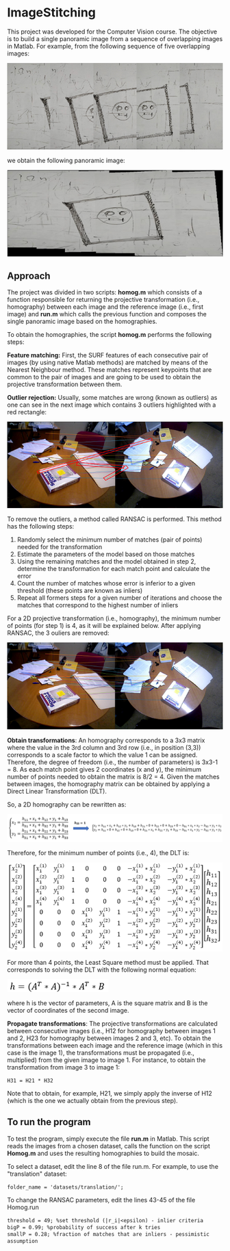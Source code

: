 # ImageStitching

This project was developed for the Computer Vision course. The objective is to build a single panoramic image from a sequence of overlapping images in Matlab. For example, from the following sequence of five overlapping images:

![Screenshot](images/sequence.png)

we obtain the following panoramic image:

![Screenshot](images/result_from_sequence.png)

## Approach

The project was divided in two scripts: **homog.m** which consists of a function responsible for returning the projective transformation (i.e., homography) between each image and the reference image (i.e., first image) and **run.m** which calls the previous function and composes the single panoramic image based on the homographies.

To obtain the homographies, the script **homog.m** performs the following steps:

**Feature matching:** First, the SURF features of each consecutive pair of images (by using native Matlab methods) are matched by means of the Nearest Neighbour method. These matches represent keypoints that are common to the pair of images and are going to be used to obtain the projective transformation between them.

**Outlier rejection:** Usually, some matches are wrong (known as outliers) as one can see in the next image which contains 3 outliers highlighted with a red rectangle:

![Screenshot](images/before_RANSAC.png)

To remove the outliers, a method called RANSAC is performed. This method has the following steps:
1) Randomly select the minimum number of matches (pair of points) needed for the transformation
2) Estimate the parameters of the model based on those matches
3) Using the remaining matches and the model obtained in step 2, determine the transformation for each match point and calculate the error
4) Count the number of matches whose error is inferior to a given threshold (these points are known as inliers)
5) Repeat all formers steps for a given number of iterations and choose the matches that correspond to the highest number of inliers

For a 2D projective transformation (i.e., homography), the minimum number of points (for step 1) is 4, as it will be explained below. After applying RANSAC, the 3 ouliers are removed:

![Screenshot](images/after_RANSAC.png)

**Obtain transformations**: An homography corresponds to a 3x3 matrix where the value in the 3rd column and 3rd row (i.e., in position (3,3)) corresponds to a scale factor to which the value 1 can be assigned. Therefore, the degree of freedom (i.e., the number of parameters) is 3x3-1 = 8. As each match point gives 2 coordinates (x and y), the minimum number of points needed to obtain the matrix is 8/2 = 4. Given the matches between images, the homography matrix can be obtained by applying a Direct Linear Transformation (DLT). 

So, a 2D homography can be rewritten as:

![Screenshot](images/homog_eq.png)

Therefore, for the minimum number of points (i.e., 4), the DLT is:

![Screenshot](images/homog_matrix.png)

For more than 4 points, the Least Square method must be applied. That corresponds to solving the DLT with the following normal equation:

![Screenshot](images/normal_eq.png)

where h is the vector of parameters, A is the square matrix and B is the vector of coordinates of the second image.

**Propagate transformations**: The projective transformations are calculated between consecutive images (i.e., H12 for homography between images 1 and 2, H23 for homography between images 2 and 3, etc). To obtain the transformations between each image and the reference image (which in this case is the image 1), the transformations must be propagated (i.e., multiplied) from the given image to image 1. For instance, to obtain the transformation from image 3 to image 1:

```
H31 = H21 * H32
```

Note that to obtain, for example, H21, we simply apply the inverse of H12 (which is the one we actually obtain from the previous step).

## To run the program

To test the program, simply execute the file **run.m** in Matlab. This script reads the images from a chosen dataset, calls the function on the script **Homog.m** and uses the resulting homographies to build the mosaic.

To select a dataset, edit the line 8 of the file run.m. For example, to use the "translation" dataset:

```
folder_name = 'datasets/translation/';
```

To change the RANSAC parameters, edit the lines 43-45 of the file Homog.run

```
threshold = 49; %set threshold (|r_i|<epsilon) - inlier criteria
bigP = 0.99; %probability of success after k tries
smallP = 0.28; %fraction of matches that are inliers - pessimistic assumption
```